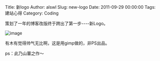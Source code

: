 Title: 新logo
Author: alswl
Slug: new-logo
Date: 2011-09-29 00:00:00
Tags: 建站心得
Category: Coding

策划了一年的博客改版终于跨出了第一步----新Logo。

![image](https://ohsolnxaa.qnssl.comm/2011/09/d3_128.png)

有木有觉得帅气无比啊，这是用gimp做的，非PS出品。

ps：此乃山寨之作～

